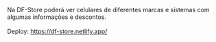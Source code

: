 Na DF-Store poderá ver celulares de diferentes marcas e sistemas com algumas informações e descontos.
<br>
<br>
Deploy: https://df-store.netlify.app/
